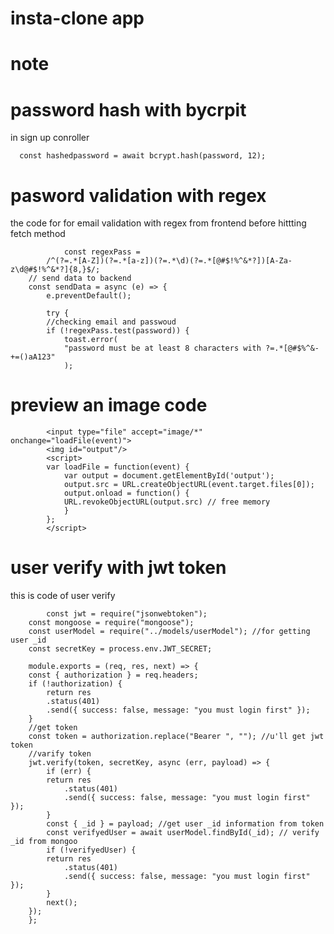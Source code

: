 # insta-clone app

# <h1>note </h1>

# password hash with bycrpit

in sign up conroller

      const hashedpassword = await bcrypt.hash(password, 12);

# pasword validation with regex

the code for for email validation with regex from frontend before hittting fetch method

                const regexPass =
            /^(?=.*[A-Z])(?=.*[a-z])(?=.*\d)(?=.*[@#$!%^&*?])[A-Za-z\d@#$!%^&*?]{8,}$/;
        // send data to backend
        const sendData = async (e) => {
            e.preventDefault();

            try {
            //checking email and passwoud
            if (!regexPass.test(password)) {
                toast.error(
                "password must be at least 8 characters with ?=.*[@#$%^&-+=()aA123"
                );

# preview an image code

            <input type="file" accept="image/*" onchange="loadFile(event)">
            <img id="output"/>
            <script>
            var loadFile = function(event) {
                var output = document.getElementById('output');
                output.src = URL.createObjectURL(event.target.files[0]);
                output.onload = function() {
                URL.revokeObjectURL(output.src) // free memory
                }
            };
            </script>

# user verify with jwt token

this is code of user verify

            const jwt = require("jsonwebtoken");
        const mongoose = require("mongoose");
        const userModel = require("../models/userModel"); //for getting user _id
        const secretKey = process.env.JWT_SECRET;

        module.exports = (req, res, next) => {
        const { authorization } = req.headers;
        if (!authorization) {
            return res
            .status(401)
            .send({ success: false, message: "you must login first" });
        }
        //get token
        const token = authorization.replace("Bearer ", ""); //u'll get jwt token
        //varify token
        jwt.verify(token, secretKey, async (err, payload) => {
            if (err) {
            return res
                .status(401)
                .send({ success: false, message: "you must login first" });
            }
            const { _id } = payload; //get user _id information from token
            const verifyedUser = await userModel.findById(_id); // verify _id from mongoo
            if (!verifyedUser) {
            return res
                .status(401)
                .send({ success: false, message: "you must login first" });
            }
            next();
        });
        };
